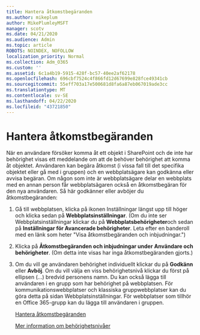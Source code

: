 ```yaml
---
title: Hantera åtkomstbegäranden
ms.author: mikeplum
author: MikePlumleyMSFT
manager: scotv
ms.date: 04/21/2020
ms.audience: Admin
ms.topic: article
ROBOTS: NOINDEX, NOFOLLOW
localization_priority: Normal
ms.collection: Adm_O365
ms.custom: ''
ms.assetid: 6c1a4b19-5915-428f-bc57-40ee2af62178
ms.openlocfilehash: 696cbf7524c4f866fd12d67699e828fce49341cb
ms.sourcegitcommit: 55eff703a17e500681d8fa6a87eb067019ade3cc
ms.translationtype: MT
ms.contentlocale: sv-SE
ms.lasthandoff: 04/22/2020
ms.locfileid: "43721850"
---
```

# <a name="manage-access-requests"></a>Hantera åtkomstbegäranden

När en användare försöker komma åt ett objekt i SharePoint och de inte har behörighet visas ett meddelande om att de behöver behörighet att komma åt objektet. Användaren kan begära åtkomst (i vissa fall till det specifika objektet eller gå med i gruppen) och en webbplatsägare kan godkänna eller avvisa begäran. Om någon som inte är webbplatsägare delar en webbplats med en annan person får webbplatsägaren också en åtkomstbegäran för den nya användaren. Så här godkänner eller avböjer du åtkomstbegäranden:
  
1. Gå till webbplatsen, klicka på ikonen Inställningar längst upp till höger och klicka sedan på **Webbplatsinställningar**. (Om du inte ser Webbplatsinställningar klickar du på **Webbplatsbehörigheter**och sedan på **Inställningar för Avancerade behörigheter**. Leta efter en banderoll med en länk som heter "Visa åtkomstbegäranden och inbjudningar.")
    
2. Klicka på **Åtkomstbegäranden och inbjudningar under** **Användare och behörigheter**. (Om detta inte visas har inga åtkomstbegäranden gjorts.)
    
3. Om du vill ge användaren behörighet individuellt klickar du på **Godkänn** eller **Avböj**. Om du vill välja en viss behörighetsnivå klickar du först på ellipsen (...) bredvid personens namn. Du kan också lägga till användaren i en grupp som har behörighet på webbplatsen. För kommunikationswebbplatser och klassiska gruppwebbplatser kan du göra detta på sidan Webbplatsinställningar. För webbplatser som tillhör en Office 365-grupp kan du lägga till användaren i gruppen.
    
    [Hantera åtkomstbegäranden](https://go.microsoft.com/fwlink/?linkid=2008747)
    
    [Mer information om behörighetsnivåer](https://go.microsoft.com/fwlink/?linkid=867071)
    

